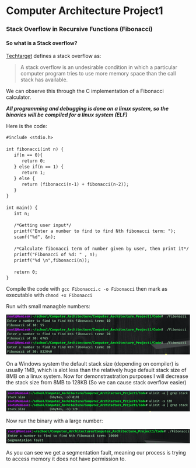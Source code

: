 # Computer Architecture Project1
### Stack Overflow in Recursive Functions (Fibonacci)
#### So what is a Stack overflow?
[Techtarget](https://whatis.techtarget.com/definition/stack-overflow) defines a stack overflow as:
> A stack overflow is an undesirable condition in which a particular computer program tries to use more memory space than the call stack has available.

We can observe this through the C implementation of a Fibonacci calculator.

***All programming and debugging is done on a linux system, so the binaries will be compiled for a linux system (ELF)***

Here is the code:
```
#include <stdio.h>

int fibonacci(int n) {
   if(n == 0){
      return 0;
   } else if(n == 1) {
      return 1;
   } else {
      return (fibonacci(n-1) + fibonacci(n-2));
   }
}

int main() {
   int n;

   /*Getting user input*/
   printf("Enter a number to find to find Nth fibonacci term: ");
   scanf("%d", &n);
	
   /*Calculate fibonacci term of number given by user, then print it*/
   printf("Fibonacci of %d: " , n);
   printf("%d \n",fibonacci(n));

   return 0;
}
```
Compile the code with `gcc Fibonacci.c -o Fibonacci` then mark as executable with `chmod +x Fibonacci`

Run with small managble numbers:

![Regular Output](https://github.com/DylanLaw15/Computer_Architecture_Project1/blob/master/Pictures/regular_output.png)

On a Windows system the default stack size (depending on compiler) is usually 1MB, which is alot less than the relatively huge default stack size of 8MB on a linux system. Now for demonstrastration purposes I will decrease the stack size from 8MB to 128KB (So we can cause stack overflow easier)

![Decrease Size of Stack](https://github.com/DylanLaw15/Computer_Architecture_Project1/blob/master/Pictures/changing_stack_size.png)

Now run the binary with a large number:

![Seg Fault](https://github.com/DylanLaw15/Computer_Architecture_Project1/blob/master/Pictures/seg_fault.png)

As you can see we get a segmentation fault, meaning our process is trying to access memory it does not have permission to.

